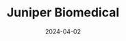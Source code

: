 ---  
layout: startup_page  
title: "Juniper Biomedical"  
id: "juniperbiomedical.com"  
permalink: "/juniperbiomedicaljuniperbiomedical.com04022024/"  
website: "https://www.juniperbiomedical.com/"  
funding_round: "Seed"  
funding_amount: "$2M"  
investors: "Auroral Holdings, Atma Capital, Hub Angels, Beacon Angels, other private investors"  
about: "Juniper Biomedical is a medical device company developing neuromodulation micro-implants to treat pelvic health disorders like incontinence. Their first application targets mixed urinary incontinence (MUI), a condition affecting many women. The company aims to provide long-term, precision therapy for these underserved patients."  
markets: "MedTech, Medical Devices, Neuromodulation, Pelvic Health"  
hq: "Worcester, Massachusetts, United States"  
founded_year: "2019"  
linkedin: "https://www.linkedin.com/company/juniper-biomedical"  
twitter: ""  
instagram: ""  
facebook: ""  
crunchbase: "https://www.crunchbase.com/organization/rbi-medical?utm_source=linkedin&utm_medium=referral&utm_campaign=linkedin_companies&utm_content=profile_cta_anon&trk=funding_crunchbase"  
pitchbook: ""  

date_display: "02-Apr-2024"  
date: "2024-04-02"

# SEO Optimization  
meta_title: "Juniper Biomedical - Seed Funding ($2M)"  
meta_description: "Juniper Biomedical, Juniper Biomedical is a medical device company developing neuromodulation micro-implants to treat pelvic health disorders like incontinence. Their fir..."  
meta_keywords: "Juniper Biomedical, MedTech, Medical Devices, Neuromodulation, Pelvic Health, Seed funding"  
canonical_url: "https://startup.projectstartups.com/juniperbiomedicaljuniperbiomedical.com04022024/"  
---